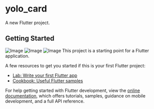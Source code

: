 # yolo_card

A new Flutter project.

## Getting Started
![Image](https://github.com/user-attachments/assets/100e4c8f-b10f-44f4-9c72-b0c23de911c1)
![Image](https://github.com/user-attachments/assets/f57371c2-b464-4638-8443-77ed310cc845)
![Image](https://github.com/user-attachments/assets/9fc24a7d-3d36-4d9c-907c-eafbfae78ea6)
This project is a starting point for a Flutter application.

A few resources to get you started if this is your first Flutter project:

- [Lab: Write your first Flutter app](https://docs.flutter.dev/get-started/codelab)
- [Cookbook: Useful Flutter samples](https://docs.flutter.dev/cookbook)

For help getting started with Flutter development, view the
[online documentation](https://docs.flutter.dev/), which offers tutorials,
samples, guidance on mobile development, and a full API reference.
